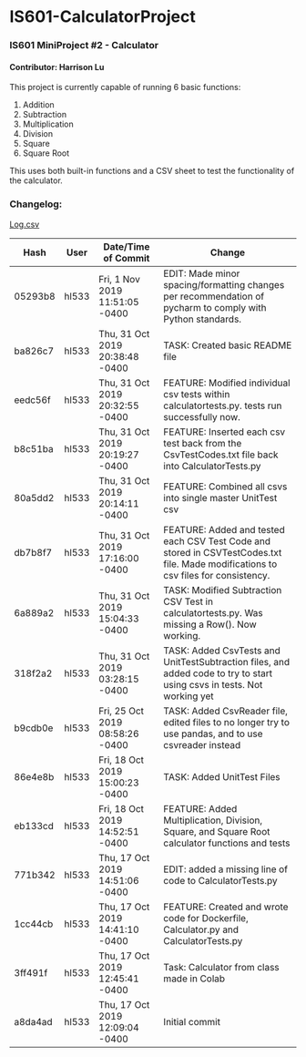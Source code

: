 # IS601-CalculatorProject
### IS601 MiniProject #2 - Calculator
#### Contributor: Harrison Lu

This project is currently capable of running 6 basic functions:
1. Addition
2. Subtraction
3. Multiplication
4. Division
5. Square
6. Square Root

This uses both built-in functions and a CSV sheet to test the functionality of the calculator.


### Changelog:
[Log.csv](./log.csv)

|Hash   |User |Date/Time of Commit            |Change                                                                                                                            |
|-------|-----|-------------------------------|----------------------------------------------------------------------------------------------------------------------------------|
|05293b8|hl533|Fri, 1 Nov 2019 11:51:05 -0400 |EDIT: Made minor spacing/formatting changes per recommendation of pycharm to comply with Python standards.                        |
|ba826c7|hl533|Thu, 31 Oct 2019 20:38:48 -0400|TASK: Created basic README file                                                                                                   |
|eedc56f|hl533|Thu, 31 Oct 2019 20:32:55 -0400|FEATURE: Modified individual csv tests within calculatortests.py. tests run successfully now.                                     |
|b8c51ba|hl533|Thu, 31 Oct 2019 20:19:27 -0400|FEATURE: Inserted each csv test back from the CsvTestCodes.txt file back into CalculatorTests.py                                  |
|80a5dd2|hl533|Thu, 31 Oct 2019 20:14:11 -0400|FEATURE: Combined all csvs into single master UnitTest csv                                                                        |
|db7b8f7|hl533|Thu, 31 Oct 2019 17:16:00 -0400|FEATURE: Added and tested each CSV Test Code and stored in CSVTestCodes.txt file. Made modifications to csv files for consistency.|
|6a889a2|hl533|Thu, 31 Oct 2019 15:04:33 -0400|TASK: Modified Subtraction CSV Test in calculatortests.py. Was missing a Row(). Now working.                                      |
|318f2a2|hl533|Thu, 31 Oct 2019 03:28:15 -0400|TASK: Added CsvTests and UnitTestSubtraction files, and added code to try to start using csvs in tests. Not working yet           |
|b9cdb0e|hl533|Fri, 25 Oct 2019 08:58:26 -0400|TASK: Added CsvReader file, edited files to no longer try to use pandas, and to use csvreader instead                             |
|86e4e8b|hl533|Fri, 18 Oct 2019 15:00:23 -0400|TASK: Added UnitTest Files                                                                                                        |
|eb133cd|hl533|Fri, 18 Oct 2019 14:52:51 -0400|FEATURE: Added Multiplication, Division, Square, and Square Root calculator functions and tests                                   |
|771b342|hl533|Thu, 17 Oct 2019 14:51:06 -0400|EDIT: added a missing line of code to CalculatorTests.py                                                                          |
|1cc44cb|hl533|Thu, 17 Oct 2019 14:41:10 -0400|FEATURE: Created and wrote code for Dockerfile, Calculator.py and CalculatorTests.py                                              |
|3ff491f|hl533|Thu, 17 Oct 2019 12:45:41 -0400|Task: Calculator from class made in Colab                                                                                         |
|a8da4ad|hl533|Thu, 17 Oct 2019 12:09:04 -0400|Initial commit       